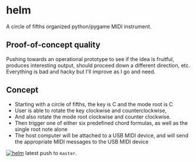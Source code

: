 # helm
A circle of fifths organized python/pygame MIDI instrument.

## Proof-of-concept quality
Pushing towards an operational prototype to see if the idea is fruitful, produces interesting output, should proceed down a different direction, etc.
Everything is bad and hacky but I'll improve as I go and need.

## Concept
- Starting with a circle of fifths, the key is C and the mode root is C
- User is able to rotate the key clockwise and counterclockwise,
- And also rotate the mode root clockwise and counter clockwise.
- Then trigger one of either six predefined chord formulas, as well as the single root note alone
- The host computer will be attached to a USB MIDI device, and will send the appropriate MIDI messages to the USB MIDI device

[![helm](https://github.com/geoffserv/helm/actions/workflows/push_pr.yml/badge.svg?branch=master&event=push)](https://github.com/geoffserv/helm/actions/workflows/push_pr.yml) latest push to `master`.
